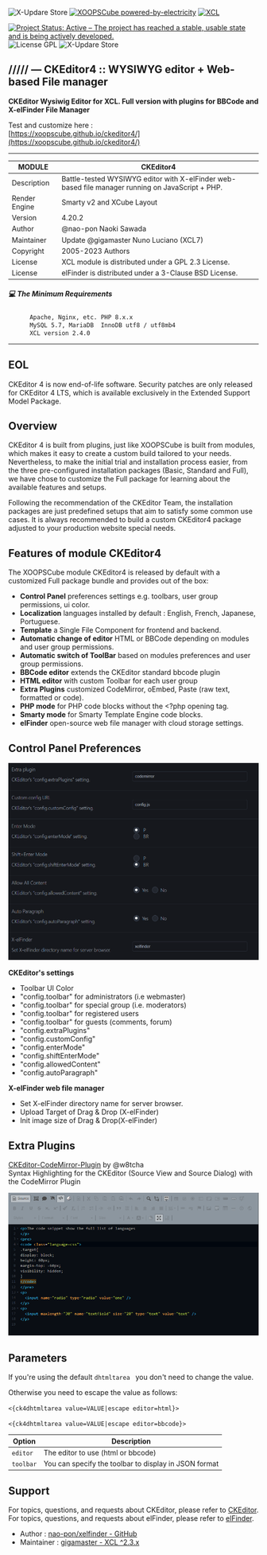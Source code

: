 ![X-Updare Store](https://img.shields.io/website?down_color=red&down_message=Offline&label=X-Update%20Store&style=for-the-badge&up_color=308311&up_message=online&url=https%3A%2F%2Fxoopscube.xyz%2Fuploads%2Fxupdatemaster%2Fstores_json_V1.txt)
[![XOOPSCube powered-by-electricity](https://img.shields.io/badge/Powered%20by-Electricity-face74?style=for-the-badge&labelColor=203244&logo=data:image/svg+xml;base64,PHN2ZyB4bWxucz0iaHR0cDovL3d3dy53My5vcmcvMjAwMC9zdmciIHdpZHRoPSIxZW0iIGhlaWdodD0iMWVtIiB2aWV3Qm94PSIwIDAgMjQgMjQiPjxwYXRoIGZpbGw9IiNmYWNlNzQiIGQ9Ik0xNC42OSAyLjIxTDQuMzMgMTEuNDljLS42NC41OC0uMjggMS42NS41OCAxLjczTDEzIDE0bC00Ljg1IDYuNzZjLS4yMi4zMS0uMTkuNzQuMDggMS4wMWMuMy4zLjc3LjMxIDEuMDguMDJsMTAuMzYtOS4yOGMuNjQtLjU4LjI4LTEuNjUtLjU4LTEuNzNMMTEgMTBsNC44NS02Ljc2Yy4yMi0uMzEuMTktLjc0LS4wOC0xLjAxYS43Ny43NyAwIDAgMC0xLjA4LS4wMnoiLz48L3N2Zz4=)](https://github.com/xoopscube)
[![XCL](https://img.shields.io/badge/XCL-Made%20with%20passion-b0201d?style=for-the-badge&labelColor=991015&logo=data:image/svg+xml;base64,PHN2ZyB4bWxucz0iaHR0cDovL3d3dy53My5vcmcvMjAwMC9zdmciIHdpZHRoPSIxZW0iIGhlaWdodD0iMWVtIiB2aWV3Qm94PSIwIDAgMjQgMjQiPjxwYXRoIGZpbGw9IndoaXRlIiBkPSJtMTIgMjEuMzVsLTEuNDUtMS4zMkM1LjQgMTUuMzYgMiAxMi4yNyAyIDguNUMyIDUuNDEgNC40MiAzIDcuNSAzYzEuNzQgMCAzLjQxLjgxIDQuNSAyLjA4QzEzLjA5IDMuODEgMTQuNzYgMyAxNi41IDNDMTkuNTggMyAyMiA1LjQxIDIyIDguNWMwIDMuNzctMy40IDYuODYtOC41NSAxMS41M0wxMiAyMS4zNVoiLz48L3N2Zz4=)](https://github.com/xoopscube)

[![Project Status: Active – The project has reached a stable, usable state and is being actively developed.](https://www.repostatus.org/badges/2.0.0/active.svg)](https://github.com/xoopscube/xcl)
![License GPL](https://img.shields.io/badge/License-GPL-green)
![X-Updare Store](https://img.shields.io/badge/XOOPSCube%20Package-XCL-blue)

## ///// — CKEditor4 :: WYSIWYG editor + Web-based File manager

**CKEditor Wysiwig Editor for XCL. Full version with plugins for BBCode and X-elFinder File Manager**  

Test and customize here :    
[https://xoopscube.github.io/ckeditor4/](https://xoopscube.github.io/ckeditor4/)    


-----

MODULE |  CKEditor4
------------ | -------------
Description  | Battle-tested WYSIWYG editor with X-elFinder web-based file manager running on JavaScript + PHP.
Render Engine| Smarty v2 and XCube Layout
Version      | 4.20.2
Author       | @nao-pon Naoki Sawada
Maintainer   | Update @gigamaster Nuno Luciano (XCL7)
Copyright    | 2005-2023 Authors
License      | XCL module is distributed under a GPL 2.3 License.
License      | elFinder is distributed under a 3-Clause BSD License.


##### :computer: The Minimum Requirements



          Apache, Nginx, etc. PHP 8.x.x
          MySQL 5.7, MariaDB  InnoDB utf8 / utf8mb4
          XCL version 2.4.0



-----

## EOL

CKEditor 4 is now end-of-life software. Security patches are only released for CKEditor 4 LTS, which is available exclusively in the Extended Support Model Package.

## Overview

CKEditor 4 is built from plugins, just like XOOPSCube is built from modules, which makes it easy to create a custom build tailored to your needs. Nevertheless, to make the initial trial and installation process easier, from the three pre-configured installation packages (Basic, Standard and Full), we have chose to customize the Full package for learning about the available features and setups.

Following the recommendation of the CKEditor Team, the installation packages are just predefined setups that aim to satisfy some common use cases. It is always recommended to build a custom CKEditor4 package adjusted to your production website special needs.

## Features of module CKEditor4

The XOOPSCube module CKEditor4 is released by default with a customized Full package bundle and provides out of the box:

- **Control Panel** preferences settings e.g. toolbars, user group permissions, ui color.
- **Localization** languages installed by default : English, French, Japanese, Portuguese.
- **Template** a Single File Component for frontend and backend.
- **Automatic change of editor** HTML or BBCode depending on modules and user group permissions.
- **Automatic switch of ToolBar** based on modules preferences and user group permissions.
- **BBCode editor** extends the CKEditor standard bbcode plugin
- **HTML editor** with custom Toolbar for each user group
- **Extra Plugins** customized CodeMirror, oEmbed, Paste (raw text, formatted or code).
- **PHP mode** for PHP code blocks without the <?php opening tag.
- **Smarty mode** for Smarty Template Engine code blocks.
- **elFinder** open-source web file manager with cloud storage settings.



## Control Panel Preferences


![CKEditor Settings](https://raw.githubusercontent.com/xoopscube/ckeditor4/master/ckeditor-settings.png)    

**CKEditor's settings**   

- Toolbar UI Color
- "config.toolbar" for administrators (i.e webmaster)
- "config.toolbar" for special group (i.e. moderators)
- "config.toolbar" for registered users
- "config.toolbar" for guests (comments, forum)
- "config.extraPlugins"
- "config.customConfig"
- "config.enterMode"
- "config.shiftEnterMode"
- "config.allowedContent"
- "config.autoParagraph"

**X-elFinder web file manager**

- Set X-elFinder directory name for server browser.
- Upload Target of Drag & Drop (X-elFinder)
- Init image size of Drag & Drop(X-elFinder)


## Extra Plugins

[CKEditor-CodeMirror-Plugin](https://github.com/w8tcha/CKEditor-CodeMirror-Plugin) by @w8tcha  
Syntax Highlighting for the CKEditor (Source View and Source Dialog) with the CodeMirror Plugin

![Plugin CodeMirror](https://raw.githubusercontent.com/xoopscube/ckeditor4/b9c72dc150ecb490bf835222468a38d9d5249eb6/codemirror.png)

## Parameters
 
 If you're using the default  ``dhtmltarea `` you don't need to change the value.
 
 Otherwise you need to escape the value as follows:    

 ``<{ck4dhtmltarea value=VALUE|escape editor=html}>``
 
 ``<{ck4dhtmltarea value=VALUE|escape editor=bbcode}>``

| Option | Description |
| ------------- | ------------- |
| `editor` | The editor to use (html or bbcode) |
| `toolbar` | You can specify the toolbar to display in JSON format |



## Support

For topics, questions, and requests about CKEditor, please refer to [CKEditor](https://ckeditor.com/docs/index.html).    
For topics, questions, and requests about elFinder, please refer to [elFinder](https://github.com/Studio-42/elFinder). 

* Author : [nao-pon/xelfinder - GitHub](https://github.com/nao-pon/ckeditor4)    
* Maintainer : [gigamaster - XCL ^2.3.x](https://github.com/xoopscube/ckeditor4)
